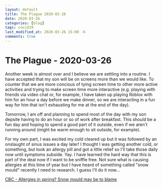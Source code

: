 ```yaml
---
layout: default
title: The Plague 2020-03-26
date: 2020-03-26
categories: [blog]
tags: covid19
last_modified_at: 2020-03-26 15:00 -6
comments: true
---
```


# The Plague - 2020-03-26

Another week is almost over and I believe we are settling into a routine. I have accepted that my son will be on screens more than we would like. To counter that we are more concious of tying screen time to other more active activities and trying to make screen time more interactive (e.g. playing with friends via video chat or, for example, I have taken up playing Roblox with him for an hour a day before we make dinner,  so we are interacting in a fun way for him that isn't exhausting for me at the end of the day).

Tomorrow, I am off and planning to spend most of the day with my son depsite having to do an hour or so of work after breakfast. This should be a fun day and hoping to spend a good part of it outside, even if we aren't running around (might be warm enough to sit outside, for example).

For my own part, I was excited my cold cleared up but it was followed by an onslaught of sinus issues a day later! I thought I was getting another cold, or something, but took an allergy pill and got a little relief so I'll take those daily now until symptoms subside. Yay. I have learned the hard way that this is part of the deal now if I want to be sniffle free. Not sure what is causing allergies at this time of year but I have heard of something called "snow mould" recently I need to research. I guess I'll do it now...

[CBC - Allergies in spring? Snow mould may be to blame](https://www.cbc.ca/news/health/allergies-in-spring-snow-mould-may-be-to-blame-1.3001356)

